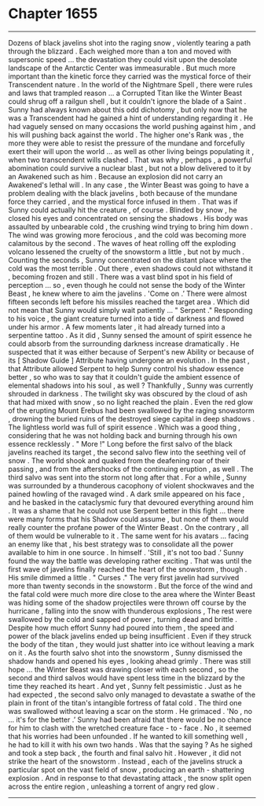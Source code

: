 
# Chapter 1655


---

Dozens of black javelins shot into the raging snow , violently tearing a path through the blizzard . Each weighed more than a ton and moved with supersonic speed ... the devastation they could visit upon the desolate landscape of the Antarctic Center was immeasurable .
But much more important than the kinetic force they carried was the mystical force of their Transcendent nature . In the world of the Nightmare Spell , there were rules and laws that trampled reason ... a Corrupted Titan like the Winter Beast could shrug off a railgun shell , but it couldn't ignore the blade of a Saint .
Sunny had always known about this odd dichotomy , but only now that he was a Transcendent had he gained a hint of understanding regarding it . He had vaguely sensed on many occasions the world pushing against him , and his will pushing back against the world .
The higher one's Rank was , the more they were able to resist the pressure of the mundane and forcefully exert their will upon the world ... as well as other living beings populating it , when two transcendent wills clashed .
That was why , perhaps , a powerful abomination could survive a nuclear blast , but not a blow delivered to it by an Awakened such as him . Because an explosion did not carry an Awakened's lethal will .
In any case , the Winter Beast was going to have a problem dealing with the black javelins , both because of the mundane force they carried , and the mystical force infused in them .
That was if Sunny could actually hit the creature , of course .
Blinded by snow , he closed his eyes and concentrated on sensing the shadows . His body was assaulted by unbearable cold , the crushing wind trying to bring him down . The wind was growing more ferocious , and the cold was becoming more calamitous by the second . The waves of heat rolling off the exploding volcano lessened the cruelty of the snowstorm a little , but not by much .
Counting the seconds , Sunny concentrated on the distant place where the cold was the most terrible . Out there , even shadows could not withstand it , becoming frozen and still . There was a vast blind spot in his field of perception ... so , even though he could not sense the body of the Winter Beast , he knew where to aim the javelins .
'Come on .’
There were almost fifteen seconds left before his missiles reached the target area . Which did not mean that Sunny would simply wait patiently ...
" Serpent ."
Responding to his voice , the giant creature turned into a tide of darkness and flowed under his armor . A few moments later , it had already turned into a serpentine tattoo .
As it did , Sunny sensed the amount of spirit essence he could absorb from the surrounding darkness increase dramatically . He suspected that it was either because of Serpent's new Ability or because of its [ Shadow Guide ] Attribute having undergone an evolution .
In the past , that Attribute allowed Serpent to help Sunny control his shadow essence better , so who was to say that it couldn't guide the ambient essence of elemental shadows into his soul , as well ?
Thankfully , Sunny was currently shrouded in darkness . The twilight sky was obscured by the cloud of ash that had mixed with snow , so no light reached the plain . Even the red glow of the erupting Mount Erebus had been swallowed by the raging snowstorm , drowning the buried ruins of the destroyed siege capital in deep shadows . The lightless world was full of spirit essence .
Which was a good thing , considering that he was not holding back and burning through his own essence recklessly .
" More !"
Long before the first salvo of the black javelins reached its target , the second salvo flew into the seething veil of snow . The world shook and quaked from the deafening roar of their passing , and from the aftershocks of the continuing eruption , as well .
The third salvo was sent into the storm not long after that .
For a while , Sunny was surrounded by a thunderous cacophony of violent shockwaves and the pained howling of the ravaged wind . A dark smile appeared on his face , and he basked in the cataclysmic fury that devoured everything around hìm .
It was a shame that he could not use Serpent better in this fight ... there were many forms that his Shadow could assume , but none of them would really counter the profane power of the Winter Beast . On the contrary , all of them would be vulnerable to it .
The same went for his avatars ... facing an enemy like that , his best strategy was to consolidate all the power available to him in one source . In himself .
'Still , it's not too bad .’
Sunny found the way the battle was developing rather exciting .
That was until the first wave of javelins finally reached the heart of the snowstorm , though .
His smile dimmed a little .
" Curses ."
The very first javelin had survived more than twenty seconds in the snowstorm . But the force of the wind and the fatal cold were much more dire close to the area where the Winter Beast was hiding some of the shadow projectiles were thrown off course by the hurricane , falling into the snow with thunderous explosions ,
The rest were swallowed by the cold and sapped of power , turning dead and brittle . Despite how much effort Sunny had poured into them , the speed and power of the black javelins ended up being insufficient . Even if they struck the body of the titan , they would just shatter into ice without leaving a mark on it .
As the fourth salvo shot into the snowstorm , Sunny dismissed the shadow hands and opened his eyes , looking ahead grimly . There was still hope ... the Winter Beast was drawing closer with each second , so the second and third salvos would have spent less time in the blizzard by the time they reached its heart .
And yet , Sunny felt pessimistic .
Just as he had expected , the second salvo only managed to devastate a swathe of the plain in front of the titan's intangible fortress of fatal cold . The third one was swallowed without leaving a scar on the storm .
He grimaced .
'No , no ... it's for the better .’
Sunny had been afraid that there would be no chance for him to clash with the wretched creature face - to - face . No , it seemed that his worries had been unfounded .
If he wanted to kill something well , he had to kill it with his own two hands . Was that the saying ?
As he sighed and took a step back , the fourth and final salvo hit .
However , it did not strike the heart of the snowstorm . Instead , each of the javelins struck a particular spot on the vast field of snow , producing an earth - shattering explosion .
And in response to that devastating attack , the snow split open across the entire region , unleashing a torrent of angry red glow .

---

